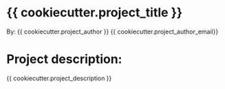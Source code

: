 # {{ cookiecutter.project_title }}

By: {{ cookiecutter.project_author }}
    {{ cookiecutter.project_author_email}}

# Project description:
  {{ cookiecutter.project_description }}

